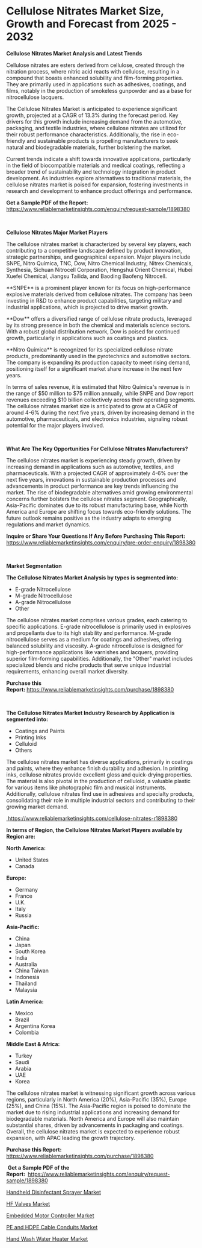 <p><h1>Cellulose Nitrates Market Size, Growth and Forecast from 2025 - 2032</h1></p><p><strong>Cellulose Nitrates Market Analysis and Latest Trends</strong></p>
<p><p>Cellulose nitrates are esters derived from cellulose, created through the nitration process, where nitric acid reacts with cellulose, resulting in a compound that boasts enhanced solubility and film-forming properties. They are primarily used in applications such as adhesives, coatings, and films, notably in the production of smokeless gunpowder and as a base for nitrocellulose lacquers. </p><p>The Cellulose Nitrates Market is anticipated to experience significant growth, projected at a CAGR of 13.3% during the forecast period. Key drivers for this growth include increasing demand from the automotive, packaging, and textile industries, where cellulose nitrates are utilized for their robust performance characteristics. Additionally, the rise in eco-friendly and sustainable products is propelling manufacturers to seek natural and biodegradable materials, further bolstering the market.</p><p>Current trends indicate a shift towards innovative applications, particularly in the field of biocompatible materials and medical coatings, reflecting a broader trend of sustainability and technology integration in product development. As industries explore alternatives to traditional materials, the cellulose nitrates market is poised for expansion, fostering investments in research and development to enhance product offerings and performance.</p></p>
<p><strong>Get a Sample PDF of the Report:&nbsp;</strong> <a href="https://www.reliablemarketinsights.com/enquiry/request-sample/1898380?utm_campaign=2012&utm_medium=2&utm_source=Github&utm_content=ia&utm_term=31012025&utm_id=cellulose-nitrates">https://www.reliablemarketinsights.com/enquiry/request-sample/1898380</a></p>
<p>&nbsp;</p>
<p><strong>Cellulose Nitrates Major Market Players</strong></p>
<p><p>The cellulose nitrates market is characterized by several key players, each contributing to a competitive landscape defined by product innovation, strategic partnerships, and geographical expansion. Major players include SNPE, Nitro Química, TNC, Dow, Nitro Chemical Industry, Nitrex Chemicals, Synthesia, Sichuan Nitrocell Corporation, Hengshui Orient Chemical, Hubei Xuefei Chemical, Jiangsu Tailida, and Baoding Baofeng Nitrocell.</p><p>**SNPE** is a prominent player known for its focus on high-performance explosive materials derived from cellulose nitrates. The company has been investing in R&D to enhance product capabilities, targeting military and industrial applications, which is projected to drive market growth.</p><p>**Dow** offers a diversified range of cellulose nitrate products, leveraged by its strong presence in both the chemical and materials science sectors. With a robust global distribution network, Dow is poised for continued growth, particularly in applications such as coatings and plastics.</p><p>**Nitro Química** is recognized for its specialized cellulose nitrate products, predominantly used in the pyrotechnics and automotive sectors. The company is expanding its production capacity to meet rising demand, positioning itself for a significant market share increase in the next few years.</p><p>In terms of sales revenue, it is estimated that Nitro Química's revenue is in the range of $50 million to $75 million annually, while SNPE and Dow report revenues exceeding $10 billion collectively across their operating segments. The cellulose nitrates market size is anticipated to grow at a CAGR of around 4-6% during the next five years, driven by increasing demand in the automotive, pharmaceuticals, and electronics industries, signaling robust potential for the major players involved.</p></p>
<p>&nbsp;</p>
<p><strong>What Are The Key Opportunities For Cellulose Nitrates Manufacturers?</strong></p>
<p><p>The cellulose nitrates market is experiencing steady growth, driven by increasing demand in applications such as automotive, textiles, and pharmaceuticals. With a projected CAGR of approximately 4-6% over the next five years, innovations in sustainable production processes and advancements in product performance are key trends influencing the market. The rise of biodegradable alternatives amid growing environmental concerns further bolsters the cellulose nitrates segment. Geographically, Asia-Pacific dominates due to its robust manufacturing base, while North America and Europe are shifting focus towards eco-friendly solutions. The future outlook remains positive as the industry adapts to emerging regulations and market dynamics.</p></p>
<p><strong>Inquire or Share Your Questions If Any Before Purchasing This Report:</strong> <a href="https://www.reliablemarketinsights.com/enquiry/pre-order-enquiry/1898380?utm_campaign=2012&utm_medium=2&utm_source=Github&utm_content=ia&utm_term=31012025&utm_id=cellulose-nitrates">https://www.reliablemarketinsights.com/enquiry/pre-order-enquiry/1898380</a></p>
<p>&nbsp;</p>
<p><strong>Market Segmentation</strong></p>
<p><strong>The Cellulose Nitrates Market Analysis by types is segmented into:</strong></p>
<p><ul><li>E-grade Nitrocellulose</li><li>M-grade Nitrocellulose</li><li>A-grade Nitrocellulose</li><li>Other</li></ul></p>
<p><p>The cellulose nitrates market comprises various grades, each catering to specific applications. E-grade nitrocellulose is primarily used in explosives and propellants due to its high stability and performance. M-grade nitrocellulose serves as a medium for coatings and adhesives, offering balanced solubility and viscosity. A-grade nitrocellulose is designed for high-performance applications like varnishes and lacquers, providing superior film-forming capabilities. Additionally, the "Other" market includes specialized blends and niche products that serve unique industrial requirements, enhancing overall market diversity.</p></p>
<p><strong>Purchase this Report:&nbsp;</strong><a href="https://www.reliablemarketinsights.com/purchase/1898380?utm_campaign=2012&utm_medium=2&utm_source=Github&utm_content=ia&utm_term=31012025&utm_id=cellulose-nitrates">https://www.reliablemarketinsights.com/purchase/1898380</a></p>
<p>&nbsp;</p>
<p><strong>The Cellulose Nitrates Market Industry Research by Application is segmented into:</strong></p>
<p><ul><li>Coatings and Paints</li><li>Printing Inks</li><li>Celluloid</li><li>Others</li></ul></p>
<p><p>The cellulose nitrates market has diverse applications, primarily in coatings and paints, where they enhance finish durability and adhesion. In printing inks, cellulose nitrates provide excellent gloss and quick-drying properties. The material is also pivotal in the production of celluloid, a valuable plastic for various items like photographic film and musical instruments. Additionally, cellulose nitrates find use in adhesives and specialty products, consolidating their role in multiple industrial sectors and contributing to their growing market demand.</p></p>
<p><a href="https://www.reliablemarketinsights.com/cellulose-nitrates-r1898380?utm_campaign=2012&utm_medium=2&utm_source=Github&utm_content=ia&utm_term=31012025&utm_id=cellulose-nitrates">&nbsp;https://www.reliablemarketinsights.com/cellulose-nitrates-r1898380</a></p>
<p><strong>In terms of Region, the Cellulose Nitrates Market Players available by Region are:</strong></p>
<p>
    <p> <strong> North America: </strong>
        <ul>
            <li>United States</li>
            <li>Canada</li>
        </ul>
        </p> 
    <p> <strong> Europe: </strong>
        <ul>
            <li>Germany</li>
            <li>France</li>
            <li>U.K.</li>
            <li>Italy</li>
            <li>Russia</li>
        </ul>
        </p> 
    <p> <strong> Asia-Pacific: </strong>
        <ul>
            <li>China</li>
            <li>Japan</li>
            <li>South Korea</li>
            <li>India</li>
            <li>Australia</li>
            <li>China Taiwan</li>
            <li>Indonesia</li>
            <li>Thailand</li>
            <li>Malaysia</li>
        </ul>
        </p> 
    <p> <strong> Latin America: </strong>
        <ul>
            <li>Mexico</li>
            <li>Brazil</li>
            <li>Argentina Korea</li>
            <li>Colombia</li>
        </ul>
        </p> 
    <p> <strong> Middle East & Africa: </strong>
        <ul>
            <li>Turkey</li>
            <li>Saudi</li>
            <li>Arabia</li>
            <li>UAE</li>
            <li>Korea</li>
        </ul>
    </p>
    </p>
<p><p>The cellulose nitrates market is witnessing significant growth across various regions, particularly in North America (20%), Asia-Pacific (35%), Europe (25%), and China (15%). The Asia-Pacific region is poised to dominate the market due to rising industrial applications and increasing demand for biodegradable materials. North America and Europe will also maintain substantial shares, driven by advancements in packaging and coatings. Overall, the cellulose nitrates market is expected to experience robust expansion, with APAC leading the growth trajectory.</p></p>
<p><strong>Purchase this Report: </strong><a href="https://www.reliablemarketinsights.com/purchase/1898380?utm_campaign=2012&utm_medium=2&utm_source=Github&utm_content=ia&utm_term=31012025&utm_id=cellulose-nitrates">https://www.reliablemarketinsights.com/purchase/1898380</a></p>
<p>&nbsp;<strong>Get a Sample PDF of the Report:&nbsp;&nbsp;</strong><a href="https://www.reliablemarketinsights.com/enquiry/request-sample/1898380?utm_campaign=2012&utm_medium=2&utm_source=Github&utm_content=ia&utm_term=31012025&utm_id=cellulose-nitrates">https://www.reliablemarketinsights.com/enquiry/request-sample/1898380</a></p>
<p><strong></strong></p>
<p><p><a href="https://www.linkedin.com/pulse/handheld-disinfectant-sprayer-market-research-report-forecast-ukije?utm_campaign=2012&utm_medium=2&utm_source=Github&utm_content=ia&utm_term=31012025&utm_id=cellulose-nitrates">Handheld Disinfectant Sprayer Market</a></p><p><a href="https://www.linkedin.com/pulse/evaluating-impact-latest-trends-hf-valves-market-size-goymc?utm_campaign=2012&utm_medium=2&utm_source=Github&utm_content=ia&utm_term=31012025&utm_id=cellulose-nitrates">HF Valves Market</a></p><p><a href="https://www.linkedin.com/pulse/in-depth-embedded-motor-controller-market-analysis-2025-2032-nizuf?utm_campaign=2012&utm_medium=2&utm_source=Github&utm_content=ia&utm_term=31012025&utm_id=cellulose-nitrates">Embedded Motor Controller Market</a></p><p><a href="https://www.linkedin.com/pulse/upcoming-boom-pe-hdpe-cable-conduits-market-projections-end-use-ee5sf?utm_campaign=2012&utm_medium=2&utm_source=Github&utm_content=ia&utm_term=31012025&utm_id=cellulose-nitrates">PE and HDPE Cable Conduits Market</a></p><p><a href="https://www.linkedin.com/pulse/future-hand-wash-water-heater-market-size-trends-growth-leemf?utm_campaign=2012&utm_medium=2&utm_source=Github&utm_content=ia&utm_term=31012025&utm_id=cellulose-nitrates">Hand Wash Water Heater Market</a></p></p>